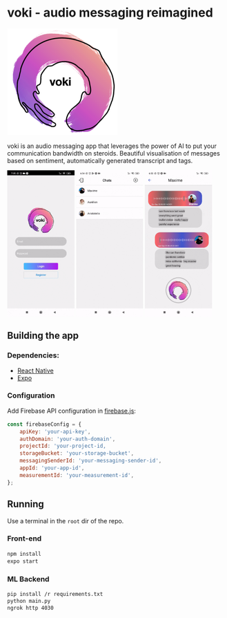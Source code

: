 # voki - audio messaging reimagined

<img src="./doc_media/logo_text.png" alt="voki logo" style="zoom: 25%;" />

voki is an audio messaging app that leverages the power of AI to put your communication bandwidth on steroids. Beautiful visualisation of messages based on sentiment, automatically generated transcript and tags.

<img src="./doc_media/login_screen.gif" alt="login_screen" style="zoom:33%;" /> <img src="./doc_media/record_msg.gif" alt="record_msg" style="zoom:33%;" /> <img src="./doc_media/summary.gif" alt="summary" style="zoom:33%;" />    


## Building the app 

### Dependencies:
- [React Native](https://github.com/facebook/react-native) 
- [Expo](https://github.com/expo/expo)

### Configuration
Add Firebase API configuration in [firebase.js](firebase.js):
```Javascript
const firebaseConfig = {
	apiKey: 'your-api-key',
	authDomain: 'your-auth-domain',
	projectId: 'your-project-id,
	storageBucket: 'your-storage-bucket',
	messagingSenderId: 'your-messaging-sender-id',
	appId: 'your-app-id',
	measurementId: 'your-measurement-id',
};
```

## Running

Use a terminal in the `root` dir of the repo.

### Front-end
```bash
npm install
expo start
```

### ML Backend

```shell
pip install /r requirements.txt
python main.py
ngrok http 4030
```

